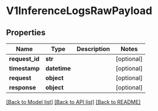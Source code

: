 # V1InferenceLogsRawPayload

## Properties
Name | Type | Description | Notes
------------ | ------------- | ------------- | -------------
**request_id** | **str** |  | [optional] 
**timestamp** | **datetime** |  | [optional] 
**request** | **object** |  | [optional] 
**response** | **object** |  | [optional] 

[[Back to Model list]](../README.md#documentation-for-models) [[Back to API list]](../README.md#documentation-for-api-endpoints) [[Back to README]](../README.md)


